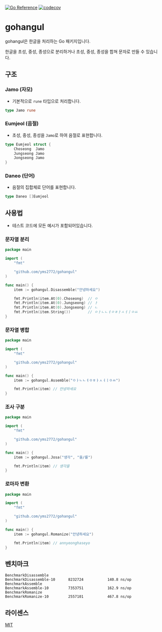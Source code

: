 [![Go Reference](https://pkg.go.dev/badge/github.com/yms2772/gohangul.svg)](https://pkg.go.dev/github.com/yms2772/gohangul)
[![codecov](https://codecov.io/github/yms2772/gohangul/graph/badge.svg?token=NALASBSYU3)](https://codecov.io/github/yms2772/gohangul)

# gohangul
gohangul은 한글을 처리하는 Go 패키지입니다.

한글을 초성, 중성, 종성으로 분리하거나 초성, 중성, 종성을 합쳐 문자로 만들 수 있습니다.

## 구조
### Jamo (자모)
* 기본적으로 `rune` 타입으로 처리합니다.
```go
type Jamo rune
```
### Eumjeol (음절)
* 초성, 중성, 종성을 `Jamo`로 하여 음절로 표현합니다. 
```go
type Eumjeol struct {
	Choseong  Jamo
	Jungseong Jamo
	Jongseong Jamo
}
```
### Daneo (단어)
* 음절의 집합체로 단어를 표현합니다.
```go
type Daneo []Eumjeol
```

## 사용법
* 테스트 코드에 모든 예시가 포함되어있습니다.
### 문자열 분리
```go
package main

import (
	"fmt"

	"github.com/yms2772/gohangul"
)

func main() {
	item := gohangul.Disassemble("안녕하세요")

	fmt.Println(item.At(0).Choseong)  // ㅇ
	fmt.Println(item.At(0).Jungseong) // ㅏ
	fmt.Println(item.At(0).Jongseong) // ㄴ
	fmt.Println(item.String())        // ㅇㅏㄴㄴㅕㅇㅎㅏㅅㅓㅣㅇㅛ
}

```
### 문자열 병합
```go
package main

import (
	"fmt"

	"github.com/yms2772/gohangul"
)

func main() {
	item := gohangul.Assemble("ㅇㅏㄴㄴㅕㅇㅎㅏㅅㅓㅣㅇㅛ")

	fmt.Println(item) // 안녕하세요
}

```
### 조사 구분
```go
package main

import (
	"fmt"

	"github.com/yms2772/gohangul"
)

func main() {
	item := gohangul.Josa("생각", "을/를")

	fmt.Println(item) // 생각을
}
```
### 로마자 변환
```go
package main

import (
	"fmt"

	"github.com/yms2772/gohangul"
)

func main() {
	item := gohangul.Romanize("안녕하세요")

	fmt.Println(item) // annyeonghaseyo
}
```

## 벤치마크
```shell
BenchmarkDisassemble
BenchmarkDisassemble-10    	 8232724	       140.8 ns/op
BenchmarkAssemble
BenchmarkAssemble-10       	 7353751	       162.9 ns/op
BenchmarkRomanize
BenchmarkRomanize-10       	 2557101	       467.8 ns/op
```

## 라이센스
[MIT](https://github.com/yms2772/gohangul/blob/main/LICENSE)